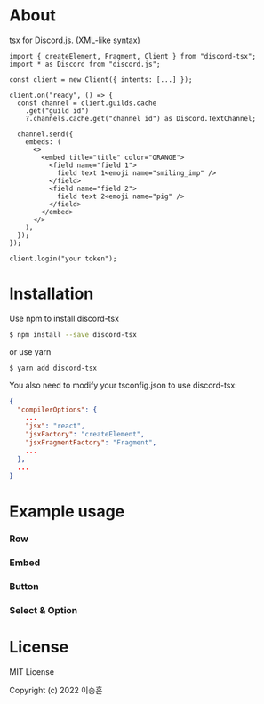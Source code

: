 # About

tsx for Discord.js. (XML-like syntax)

```tsx
import { createElement, Fragment, Client } from "discord-tsx";
import * as Discord from "discord.js";

const client = new Client({ intents: [...] });

client.on("ready", () => {
  const channel = client.guilds.cache
    .get("guild id")
    ?.channels.cache.get("channel id") as Discord.TextChannel;

  channel.send({
    embeds: (
      <>
        <embed title="title" color="ORANGE">
          <field name="field 1">
            field text 1<emoji name="smiling_imp" />
          </field>
          <field name="field 2">
            field text 2<emoji name="pig" />
          </field>
        </embed>
      </>
    ),
  });
});

client.login("your token");
```

# Installation

Use npm to install discord-tsx

```bash
$ npm install --save discord-tsx
```

or use yarn

```bash
$ yarn add discord-tsx
```

You also need to modify your tsconfig.json to use discord-tsx:

```json
{
  "compilerOptions": {
    ...
    "jsx": "react",
    "jsxFactory": "createElement",
    "jsxFragmentFactory": "Fragment",
    ...
  },
  ...
}
```

# Example usage

### Row

### Embed

### Button

### Select & Option

# License

MIT License

Copyright (c) 2022 이승훈
